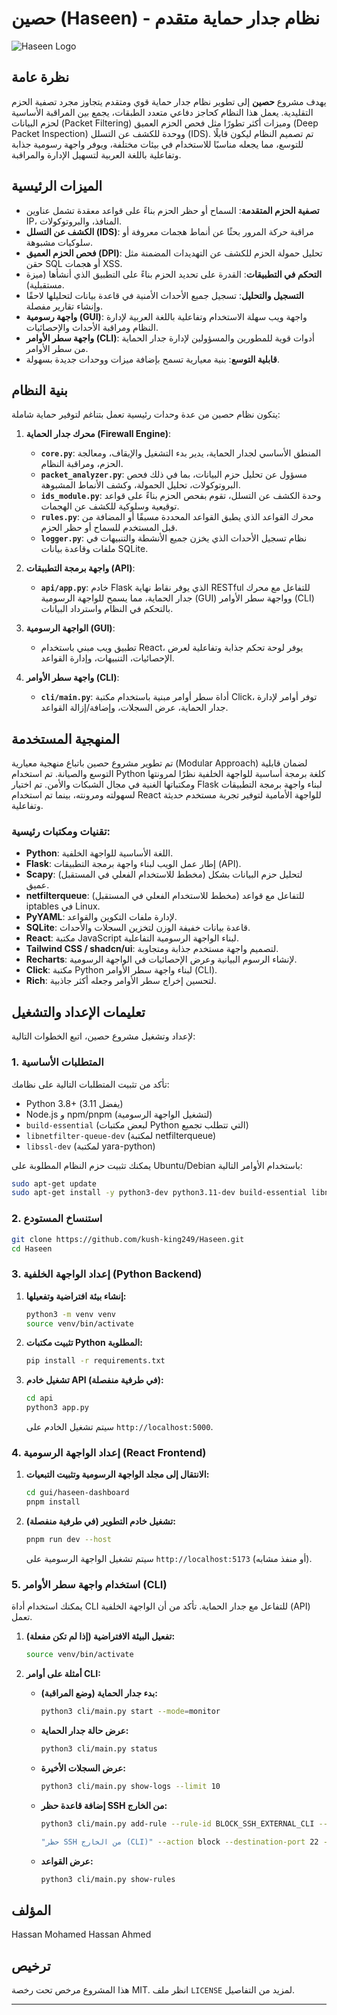 # حصين (Haseen) - نظام جدار حماية متقدم

![Haseen Logo](https://via.placeholder.com/150/0000FF/FFFFFF?text=Haseen)

## نظرة عامة

يهدف مشروع **حصين** إلى تطوير نظام جدار حماية قوي ومتقدم يتجاوز مجرد تصفية الحزم التقليدية. يعمل هذا النظام كحاجز دفاعي متعدد الطبقات، يجمع بين المراقبة الأساسية لحزم البيانات (Packet Filtering) وميزات أكثر تطورًا مثل فحص الحزم العميق (Deep Packet Inspection) ووحدة للكشف عن التسلل (IDS). تم تصميم النظام ليكون قابلًا للتوسع، مما يجعله مناسبًا للاستخدام في بيئات مختلفة، ويوفر واجهة رسومية جذابة وتفاعلية باللغة العربية لتسهيل الإدارة والمراقبة.

## الميزات الرئيسية

*   **تصفية الحزم المتقدمة**: السماح أو حظر الحزم بناءً على قواعد معقدة تشمل عناوين IP، المنافذ، والبروتوكولات.
*   **الكشف عن التسلل (IDS)**: مراقبة حركة المرور بحثًا عن أنماط هجمات معروفة أو سلوكيات مشبوهة.
*   **فحص الحزم العميق (DPI)**: تحليل حمولة الحزم للكشف عن التهديدات المضمنة مثل حقن SQL أو هجمات XSS.
*   **التحكم في التطبيقات**: القدرة على تحديد الحزم بناءً على التطبيق الذي أنشأها (ميزة مستقبلية).
*   **التسجيل والتحليل**: تسجيل جميع الأحداث الأمنية في قاعدة بيانات لتحليلها لاحقًا وإنشاء تقارير مفصلة.
*   **واجهة رسومية (GUI)**: واجهة ويب سهلة الاستخدام وتفاعلية باللغة العربية لإدارة النظام ومراقبة الأحداث والإحصائيات.
*   **واجهة سطر الأوامر (CLI)**: أدوات قوية للمطورين والمسؤولين لإدارة جدار الحماية من سطر الأوامر.
*   **قابلية التوسع**: بنية معيارية تسمح بإضافة ميزات ووحدات جديدة بسهولة.

## بنية النظام

يتكون نظام حصين من عدة وحدات رئيسية تعمل بتناغم لتوفير حماية شاملة:

1.  **محرك جدار الحماية (Firewall Engine)**:
    *   **`core.py`**: المنطق الأساسي لجدار الحماية، يدير بدء التشغيل والإيقاف، ومعالجة الحزم، ومراقبة النظام.
    *   **`packet_analyzer.py`**: مسؤول عن تحليل حزم البيانات، بما في ذلك فحص البروتوكولات، تحليل الحمولة، وكشف الأنماط المشبوهة.
    *   **`ids_module.py`**: وحدة الكشف عن التسلل، تقوم بفحص الحزم بناءً على قواعد توقيعية وسلوكية للكشف عن الهجمات.
    *   **`rules.py`**: محرك القواعد الذي يطبق القواعد المحددة مسبقًا أو المضافة من قبل المستخدم للسماح أو حظر الحزم.
    *   **`logger.py`**: نظام تسجيل الأحداث الذي يخزن جميع الأنشطة والتنبيهات في ملفات وقاعدة بيانات SQLite.

2.  **واجهة برمجة التطبيقات (API)**:
    *   **`api/app.py`**: خادم Flask الذي يوفر نقاط نهاية RESTful للتفاعل مع محرك جدار الحماية، مما يسمح للواجهة الرسومية (GUI) وواجهة سطر الأوامر (CLI) بالتحكم في النظام واسترداد البيانات.

3.  **الواجهة الرسومية (GUI)**:
    *   تطبيق ويب مبني باستخدام React، يوفر لوحة تحكم جذابة وتفاعلية لعرض الإحصائيات، التنبيهات، وإدارة القواعد.

4.  **واجهة سطر الأوامر (CLI)**:
    *   **`cli/main.py`**: أداة سطر أوامر مبنية باستخدام مكتبة Click، توفر أوامر لإدارة جدار الحماية، عرض السجلات، وإضافة/إزالة القواعد.

## المنهجية المستخدمة

تم تطوير مشروع حصين باتباع منهجية معيارية (Modular Approach) لضمان قابلية التوسع والصيانة. تم استخدام Python كلغة برمجة أساسية للواجهة الخلفية نظرًا لمرونتها ومكتباتها الغنية في مجال الشبكات والأمن. تم اختيار Flask لبناء واجهة برمجة التطبيقات لسهولته ومرونته، بينما تم استخدام React للواجهة الأمامية لتوفير تجربة مستخدم حديثة وتفاعلية.

### تقنيات ومكتبات رئيسية:

*   **Python**: اللغة الأساسية للواجهة الخلفية.
*   **Flask**: إطار عمل الويب لبناء واجهة برمجة التطبيقات (API).
*   **Scapy**: (مخطط للاستخدام الفعلي في المستقبل) لتحليل حزم البيانات بشكل عميق.
*   **netfilterqueue**: (مخطط للاستخدام الفعلي في المستقبل) للتفاعل مع قواعد iptables في Linux.
*   **PyYAML**: لإدارة ملفات التكوين والقواعد.
*   **SQLite**: قاعدة بيانات خفيفة الوزن لتخزين السجلات والأحداث.
*   **React**: مكتبة JavaScript لبناء الواجهة الرسومية التفاعلية.
*   **Tailwind CSS / shadcn/ui**: لتصميم واجهة مستخدم جذابة ومتجاوبة.
*   **Recharts**: لإنشاء الرسوم البيانية وعرض الإحصائيات في الواجهة الرسومية.
*   **Click**: مكتبة Python لبناء واجهة سطر الأوامر (CLI).
*   **Rich**: لتحسين إخراج سطر الأوامر وجعله أكثر جاذبية.

## تعليمات الإعداد والتشغيل

لإعداد وتشغيل مشروع حصين، اتبع الخطوات التالية:

### 1. المتطلبات الأساسية

تأكد من تثبيت المتطلبات التالية على نظامك:

*   Python 3.8+ (يفضل 3.11)
*   Node.js و npm/pnpm (لتشغيل الواجهة الرسومية)
*   `build-essential` (لبعض مكتبات Python التي تتطلب تجميع)
*   `libnetfilter-queue-dev` (لمكتبة netfilterqueue)
*   `libssl-dev` (لمكتبة yara-python)

يمكنك تثبيت حزم النظام المطلوبة على Ubuntu/Debian باستخدام الأوامر التالية:

```bash
sudo apt-get update
sudo apt-get install -y python3-dev python3.11-dev build-essential libnetfilter-queue-dev libssl-dev
```

### 2. استنساخ المستودع

```bash
git clone https://github.com/kush-king249/Haseen.git
cd Haseen
```

### 3. إعداد الواجهة الخلفية (Python Backend)

1.  **إنشاء بيئة افتراضية وتفعيلها:**
    ```bash
    python3 -m venv venv
    source venv/bin/activate
    ```

2.  **تثبيت مكتبات Python المطلوبة:**
    ```bash
    pip install -r requirements.txt
    ```

3.  **تشغيل خادم API (في طرفية منفصلة):**
    ```bash
    cd api
    python3 app.py
    ```
    سيتم تشغيل الخادم على `http://localhost:5000`.

### 4. إعداد الواجهة الرسومية (React Frontend)

1.  **الانتقال إلى مجلد الواجهة الرسومية وتثبيت التبعيات:**
    ```bash
    cd gui/haseen-dashboard
    pnpm install
    ```

2.  **تشغيل خادم التطوير (في طرفية منفصلة):**
    ```bash
    pnpm run dev --host
    ```
    سيتم تشغيل الواجهة الرسومية على `http://localhost:5173` (أو منفذ مشابه).

### 5. استخدام واجهة سطر الأوامر (CLI)

يمكنك استخدام أداة CLI للتفاعل مع جدار الحماية. تأكد من أن الواجهة الخلفية (API) تعمل.

1.  **تفعيل البيئة الافتراضية (إذا لم تكن مفعلة):**
    ```bash
    source venv/bin/activate
    ```

2.  **أمثلة على أوامر CLI:**
    *   **بدء جدار الحماية (وضع المراقبة):**
        ```bash
        python3 cli/main.py start --mode=monitor
        ```
    *   **عرض حالة جدار الحماية:**
        ```bash
        python3 cli/main.py status
        ```
    *   **عرض السجلات الأخيرة:**
        ```bash
        python3 cli/main.py show-logs --limit 10
        ```
    *   **إضافة قاعدة حظر SSH من الخارج:**
        ```bash
        python3 cli/main.py add-rule --rule-id BLOCK_SSH_EXTERNAL_CLI --name 

        "حظر SSH من الخارج (CLI)" --action block --destination-port 22 --protocol TCP
        ```
    *   **عرض القواعد:**
        ```bash
        python3 cli/main.py show-rules
        ```

## المؤلف

Hassan Mohamed Hassan Ahmed

## ترخيص

هذا المشروع مرخص تحت رخصة MIT. انظر ملف `LICENSE` لمزيد من التفاصيل.

---
